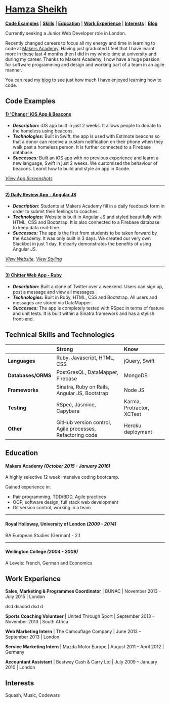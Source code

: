 # [Hamza Sheikh](https://github.com/hsheikhm)

[**Code Examples**](#code-examples) | [**Skills**](#technical-skills-and-technologies) | [**Education**](#education) | [**Work Experience**](#work-experience) | [**Interests**](#interests) | [**Blog**](https://hsheikhm.wordpress.com/)

Currently seeking a Junior Web Developer role in London.

Recently changed careers to focus all my energy and time in learning to code at [Makers Academy](http://www.makersacademy.com/). Having just graduated I feel that I have learnt more in these last 4 months then I did in my whole time at university and during my career. Thanks to Makers Academy, I now have a huge passion for software programming and design and working part of a team in an agile manner.

You can read my [blog](https://hsheikhm.wordpress.com/) to see just how much I have enjoyed learning how to code.

## Code Examples

#### [**1) 'Changr' iOS App & Beacons**](https://github.com/hsheikhm/changr)

  * ***Description:***
  iOS app built in just 2 weeks. It allows people to donate to the homeless using beacons.
  * ***Technologies:***
  Built in Swift, the app is used with Estimote beacons so that a donor can receive a custom notification on their phone when they walk past a homeless person. It is further connected to a Firebase database.
  * ***Successes:***
  Built an iOS app with no previous experience and learnt a new language, Swift in just 2 weeks. We customised the behaviour of beacons. Learnt how to build and style an app in Xcode.

[*View App Screenshots*](https://hsheikhm.wordpress.com/2016/01/10/final-project-complete-changr/)

--------------------------------------------------------------------------------

#### [**2) Daily Review App  - Angular JS**](https://github.com/hsheikhm/daily_review_app)

  * ***Description:***
  Students at Makers Academy fill in a daily feedback form in order to submit their feelings to coaches.
  * ***Technologies:***
  Website is built in Angular JS and styled beautifully with HTML, CSS and Bootstrap. It is also connected to a Firebase database to keep data real-time.
  * ***Successes:***
  The app is the first from students to be taken forward by the Academy. It was only built in 3 days. We created our very own Slackbot in just 1 day. It clearly demonstrates the benefits of using Angular JS.

[*View Website*](https://shining-fire-9962.firebaseapp.com/#/), [*View Styling*](https://hsheikhm.wordpress.com/2015/12/12/week-13-shef-devs/)

--------------------------------------------------------------------------------

#### [**3) Chitter Web App - Ruby**](https://github.com/hsheikhm/chitter-challenge)

* ***Description:***
Built a clone of Twitter over a weekend. Users can sign up, post a message and view all messages.
* ***Technologies:***
Built in Ruby, HTML, CSS and Bootstrap. All users and messages are stored via DataMapper.
* ***Successes:***
The app is completely tested with RSpec in terms of feature and unit tests. It is built within a Sinatra framework and has a stylish front-end.

<!-- Insert link to website when ready -->

## Technical Skills and Technologies

|                    | Strong                                                     | Know                       |
| ------------------ | :--------------------------------------------------------- | :------------------------- |
| **Languages**      | Ruby, Javascript, HTML, CSS                                | jQuery, Swift              |
| **Databases/ORMS** | PostGresQL, DataMapper, Firebase                           | MongoDB                    |
| **Frameworks**     | Sinatra, Ruby on Rails, Angular JS, Bootstrap              | Node JS                    |
| **Testing**        | RSpec, Jasmine, Capybara                                   | Karma, Protractor, XCTest  |
| **Other**          | GitHub version control, Agile processes, Refactoring code  | Heroku deployment          |

## Education

#### Makers Academy *(October 2015 - January 2016)*

A highly selective 12 week intensive coding bootcamp.

Gained experience in:
* Pair programming, TDD/BDD, Agile practices
* OOP, software design, full stack web development
* Git version control, working in a team

--------------------------------------------------------------------------------
#### Royal Holloway, University of London *(2009 - 2014)*
BA European Studies (German) - 2.1

--------------------------------------------------------------------------------
#### Wellington College *(2004 - 2009)*
A Levels: French, German and Economics

## Work Experience

**Sales, Marketing & Programmes Coordinator** | BUNAC | November 2013 - July 2015 | London

dsd dsadod dsd d

**Sports Coaching Volunteer** | United Through Sport | September 2013 – November 2013 | South Africa

**Web Marketing Intern** | The Camouflage Company | June 2013 – September 2013 | London

**Service Marketing Intern** | Mazda Motor Europe | August 2011 – April 2012 | Germany

**Accountant Assistant** | Bestway Cash & Carry Ltd | July 2009 – January 2010 | London

## Interests

Squash, Music, Codewars
